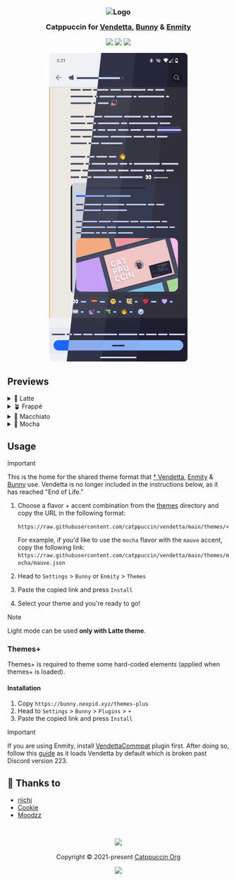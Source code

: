 <h3 align="center">
 <img src="https://raw.githubusercontent.com/catppuccin/catppuccin/main/assets/logos/exports/1544x1544_circle.png" width="100" alt="Logo"/><br/>
 <img src="https://raw.githubusercontent.com/catppuccin/catppuccin/main/assets/misc/transparent.png" height="30" width="0px"/>
 Catppuccin for <a href="https://github.com/vendetta-mod/Vendetta">Vendetta</a>, <a href="https://github.com/pyoncord/Bunny">Bunny</a> & <a href="https://github.com/enmity-mod/enmity">Enmity</a>
 <img src="https://raw.githubusercontent.com/catppuccin/catppuccin/main/assets/misc/transparent.png" height="30" width="0px"/>
</h3>

<p align="center">
 <a href="https://github.com/catppuccin/vendetta/stargazers"><img src="https://img.shields.io/github/stars/catppuccin/vendetta?colorA=363a4f&colorB=b7bdf8&style=for-the-badge"></a>
 <a href="https://github.com/catppuccin/vendetta/issues"><img src="https://img.shields.io/github/issues/catppuccin/vendetta?colorA=363a4f&colorB=f5a97f&style=for-the-badge"></a>
 <a href="https://github.com/catppuccin/vendetta/contributors"><img src="https://img.shields.io/github/contributors/catppuccin/vendetta?colorA=363a4f&colorB=a6da95&style=for-the-badge"></a>
</p>

<p align="center">
  <img src="assets/preview.webp" height="700px"/>
</p>

## Previews

<details>
<summary>🌻 Latte</summary>
<img src="assets/latte.webp"/>
</details>
<details>
<summary>🪴 Frappé</summary>
<img src="assets/frappe.webp"/>
</details>
<details>
<summary>🌺 Macchiato</summary>
<img src="assets/macchiato.webp"/>
</details>
<details>
<summary>🌿 Mocha</summary>
<img src="assets/mocha.webp"/>
</details>

## Usage

> [!IMPORTANT]  
> This is the home for the shared theme format that [†
> Vendetta](https://github.com/vendetta-mod/Vendetta),
> [Enmity](https://github.com/enmity-mod/enmity) &
> [Bunny](https://github.com/pyoncord/Bunny) use.
> Vendetta is no longer included in the instructions below, as it has reached
> "End of Life."

1. Choose a flavor + accent combination from the [themes](./themes) directory and copy the URL in the following format:
   ```
   https://raw.githubusercontent.com/catppuccin/vendetta/main/themes/<flavor>/<accent>.json
   ```
   For example, if you'd like to use the `mocha` flavor with the `mauve` accent, copy the following link: `https://raw.githubusercontent.com/catppuccin/vendetta/main/themes/mocha/mauve.json`

2. Head to `Settings` > `Bunny` or `Enmity` > `Themes`
3. Paste the copied link and press `Install`
4. Select your theme and you're ready to go!

> [!NOTE]  
> Light mode can be used **only with Latte theme**.

### Themes+

Themes+ is required to theme some hard-coded elements (applied when themes+ is
loaded).

#### Installation
1. Copy `https://bunny.nexpid.xyz/themes-plus`
2. Head to `Settings` > `Bunny` > `Plugins` > `+`
3. Paste the copied link and press `Install`
> [!IMPORTANT]
> If you are using Enmity, install
> [VendettaCommpat](https://discord.com/channels/950850315601711176/1019645460589318165/1211473409154744350)
> plugin first. After doing so, follow this
> [guide](https://discord.com/channels/950850315601711176/1239393517151846412)
> as it loads Vendetta by default which is broken past Discord version 223.
> 

## 💝 Thanks to

- [riichi](https://github.com/riivx)
- [Cookie](https://github.com/Covkie)
- [Moodzz](https://github.com/Moodzz1)

&nbsp;

<p align="center">
 <img src="https://raw.githubusercontent.com/catppuccin/catppuccin/main/assets/footers/gray0_ctp_on_line.svg?sanitize=true" />
</p>

<p align="center">
 Copyright &copy; 2021-present <a href="https://github.com/catppuccin" target="_blank">Catppuccin Org</a>
</p>

<p align="center">
 <a href="https://github.com/catppuccin/catppuccin/blob/main/LICENSE"><img src="https://img.shields.io/static/v1.svg?style=for-the-badge&label=License&message=MIT&logoColor=d9e0ee&colorA=363a4f&colorB=b7bdf8"/></a>
</p>
